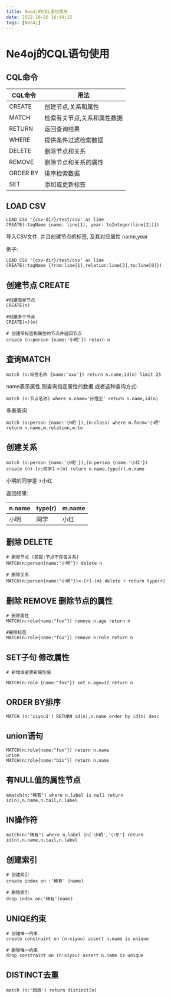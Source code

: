 ```yaml
---
title: Neo4j的CQL语句使用
date: 2022-10-26 16:44:15
tags: [Neo4j]
---
```

# Ne4oj的CQL语句使用

## CQL命令

| CQL命令 | 用法 |
| --- | --- |
| CREATE | 创建节点,关系和属性 |
| MATCH | 检索有关节点,关系和属性数据 |
| RETURN | 返回查询结果 |
| WHERE | 提供条件过滤检索数据 |
| DELETE | 删除节点和关系 |
|REMOVE|删除节点和关系的属性|
|ORDER BY|排序检索数据|
|SET|添加或更新标签|

<!--more-->

## LOAD CSV
```
LOAD CSV '{csv-dir}/test/csv' as line
CREATE(:tagName {name: line[1], year: toInteger(line[2])})
```
导入CSV文件, 并且创建节点的标签, 及其对应属性 name,year

例子:
```
LOAD CSV '{csv-dir}/test/csv' as line
CREATE(:tagName {from:line[1],relation:line[3],to:line[0]})
```

## 创建节点 CREATE
```
#创建简单节点
CREATE(n)

#创建多个节点
CREATE(n)(m)

# 创建带标签和属性的节点并返回节点
create (n:person {name:'小明'}) return n
```

## 查询MATCH
```
match (n:标签名称 {name:'xxx'}) return n.name,id(n) limit 25
```
name表示属性,则查询指定属性的数据
或者这种查询方式:
```
match (n:节点名称) where n.name='孙悟空' return n.name,id(n)
```
多表查询
```
match (n:person {name:'小明'}),(m:class) where m.form='小明' 
return n.name,m.relation,m.to
```

## 创建关系
```
match (n:person {name:'小明'}),(m:person {name:'小红'})
create (n)-[r:同学]->(m) return n.name,type(r),m.name
```
小明的同学是->小红

返回结果:

| n.name | type(r) | m.name |
| --- | --- | --- |
| 小明 | 同学 | 小红 |

## 删除 DELETE
```
# 删除节点 (前提:节点不存在关系)
MATCH(n:person{name:"小明"}) delete n

# 删除关系
MATCH(n:person{name:"小明"})<-[r]-(m) delete r return type(r)

```

## 删除 REMOVE 删除节点的属性
```
# 删除属性
MATCH(n:role{name:"fox"}) remove n.age return n

#删除标签
MATCH(n:role{name:"fox"}) remove n:role return n

```

## SET子句 修改属性
```
# 新增或者更新属性值

MATCH(n:role {name:"fox"}) set n.age=32 return n
```

## ORDER BY排序
```
MATCH (n:'xiyou1') RETURN id(n),n.name order by id(n) desc
```

## union语句
```
MATCH(n:role{name:"fox"}) return n.name
union
MATCH(n:role{name:"bis"}) return n.name

```

## 有NULL值的属性节点
```
mmatch(n:"稀有") where n.label is null return id(n),n.name,n.tail,n.label
```

## IN操作符
```
match(n:"稀有") where n.label in['小明','小东'] return id(n),n.name,n.tail,n.label
```

## 创建索引
```
# 创建索引
create index on :'稀有' (name)

# 删除索引 
drop index on:'稀有'(name)
```

## UNIQE约束
```
# 创建唯一约束
create constraint on (n:xiyou) assert n.name is unique

# 删除唯一约束
drop constraint on (n:xiyou) assert n.name is unique

```

## DISTINCT去重
```
match (n:'西游') return distinct(n)
```

